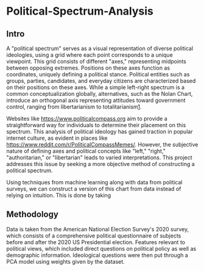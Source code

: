 # Political-Spectrum-Analysis

## Intro

A "political spectrum" serves as a visual representation of diverse political ideologies, using a grid where each point corresponds to a unique viewpoint. This grid consists of different "axes," representing midpoints between opposing extremes. Positions on these axes function as coordinates, uniquely defining a political stance. Political entities such as groups, parties, candidates, and everyday citizens are characterized based on their positions on these axes. While a simple left-right spectrum is a common conceptualization globally, alternatives, such as the Nolan Chart, introduce an orthogonal axis representing attitudes toward government control, ranging from libertarianism to totalitarianism[1].

Websites like <https://www.politicalcompass.org> aim to provide a straightforward way for individuals to determine their placement on this spectrum. This analysis of political ideology has gained traction in popular internet culture, as evident in places like <https://www.reddit.com/r/PoliticalCompassMemes/>. However, the subjective nature of defining axes and political concepts like "left," "right," "authoritarian," or "libertarian" leads to varied interpretations. This project addresses this issue by seeking a more objective method of constructing a political spectrum.

Using techniques from machine learning along with data from political surveys, we can construct a version of this chart from data instead of relying on intuition. This is done by taking

[1]: https://polquiz.com/

## Methodology

Data is taken from the American National Election Survey's 2020 survey, which consists of a comprehensive political questionnaire of subjects before and after the 2020 US Presidential election. Features relevant to political views, which included direct questions on political policy as well as demographic information. Ideological questions were then put through a PCA model using weights given by the dataset.
